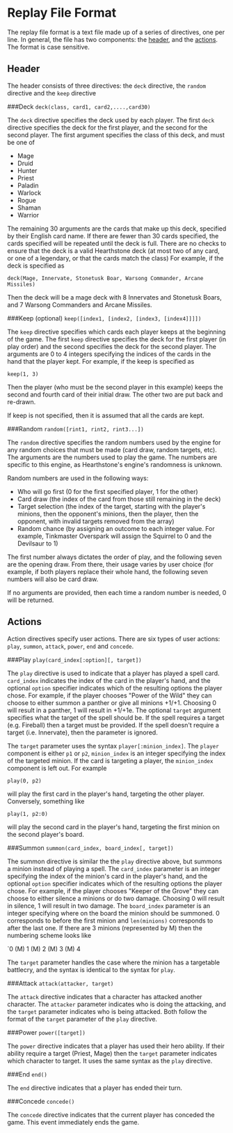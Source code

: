Replay File Format
==================

The replay file format is a text file made up of a series of directives,
one per line.  In general, the file has two components: the [header](#Header), and the [actions](#Actions).
The format is case sensitive.

Header
------
The header consists of three directives: the `deck` directive, the `random` directive and the `keep` directive

###Deck
`deck(class, card1, card2,....,card30)`

The `deck` directive specifies the deck used by each player.  The first `deck` directive specifies the deck for the first
player, and the second for the second player.  The first argument specifies the class of this deck, and must be one of

 * Mage
 * Druid
 * Hunter
 * Priest
 * Paladin
 * Warlock
 * Rogue
 * Shaman
 * Warrior

The remaining 30 arguments are the cards that make up this deck, specified by their English card name.
If there are fewer than 30 cards specified, the cards specified will be repeated until the deck is full.
There are no checks to ensure that the deck is a valid Hearthstone deck (at most two of any card, or one of a legendary,
or that the cards match the class)
For example, if the deck is specified as

`deck(Mage, Innervate, Stonetusk Boar, Warsong Commander, Arcane Missiles)`

Then the deck will be a mage deck with 8 Innervates and Stonetusk Boars, and 7 Warsong Commanders and Arcane Missiles.

###Keep (optional)
`keep([index1, [index2, [index3, [index4]]]])`

The  `keep` directive specifies which cards each player keeps at the beginning of the game.
The first `keep` directive specifies the deck for the first player (in play order) and the second specifies the deck for the
second player.  The arguments are 0 to 4 integers specifying the indices of the cards in the hand that the player kept.
For example, if the keep is specified as

`keep(1, 3)`

Then the player (who must be the second player in this example) keeps the second and fourth card of their initial draw.
The other two are put back and re-drawn.

If keep is not specified, then it is assumed that all the cards are kept.

###Random
`random([rint1, rint2, rint3...])`

The `random` directive specifies the random numbers used by the engine for any random choices that must be made
(card draw, random targets, etc).  The arguments are the numbers used to play the game.  The numbers are specific
to this engine, as Hearthstone's engine's randomness is unknown.

Random numbers are used in the following ways:

 * Who will go first (0 for the first specified player, 1 for the other)
 * Card draw (the index of the card from those still remaining in the deck)
 * Target selection (the index of the target, starting with the player's minions, then the opponent's minions, then the player, then the opponent, with invalid targets removed from the array)
 * Random chance (by assigning an outcome to each integer value.  For example, Tinkmaster Overspark will assign the Squirrel to 0 and the Devilsaur to 1)

The first number always dictates the order of play, and the following seven are the opening draw.
From there, their usage varies by user choice (for example, if both players replace their whole hand, the
following seven numbers will also be card draw.

If no arguments are provided, then each time a random number is needed, 0 will be returned.

Actions
-------

Action directives specify user actions.  There are six types of user actions: `play`, `summon`, `attack`, `power`, `end` and `concede`.

###Play
`play(card_index[:option][, target])`

The `play` directive is used to indicate that a player has played a spell card.  `card_index` indicates the
index of the card in the player's hand, and the optional `option` specifier indicates which of the resulting options the
player chose.  For example, if the player chooses "Power of the Wild" they can choose to either summon a panther or
give all minions +1/+1.  Choosing 0 will result in a panther, 1 will result in +1/+1e. The optional `target` argument
specifies what the target of the spell should be.  If the spell requires a target (e.g. Fireball) then a target must be
provided. If the spell doesn't require a target (i.e. Innervate), then the parameter is ignored.

The `target` parameter uses the syntax `player[:minion_index]`.  The `player` component is either `p1` or `p2`,
`minion_index` is an integer specifying the index of the targeted minion.  If the card is targeting a player, the
`minion_index` component is left out.  For example

`play(0, p2)`

will play the first card in the player's hand, targeting the other player.  Conversely, something like

`play(1, p2:0)`

will play the second card in the player's hand, targeting the first minion on the second player's board.

###Summon
`summon(card_index, board_index[, target])`

The summon directive is similar the the `play` directive above, but summons a minion instead of playing a spell.
The `card_index` parameter is an integer specifying the index of the minion's card in the player's hand, and the optional
`option` specifier indicates which of the resulting options the player chose.  For example, if the player chooses
"Keeper of the Grove" they can choose to either silence a minions or
do two damage.  Choosing 0 will result in silence, 1 will result in two damage.  The
`board_index` parameter is an integer specifying where on the board the minion should be summoned.  0 corresponds to
before the first minion and `len(minions)` corresponds to after the last one.  If there are 3 minions (represented by M)
then the numbering scheme looks like

`0 (M) 1 (M) 2 (M) 3 (M) 4

The `target` parameter handles the case where the minion has a targetable battlecry, and the syntax is identical to the
 syntax for `play`.

###Attack
`attack(attacker, target)`

The `attack` directive indicates that a character has attacked another character.  The `attacker` parameter indicates
who is doing the attacking, and the `target` parameter indicates who is being attacked.  Both follow the format of the
`target` parameter of the `play` directive.

###Power
`power([target])`

The `power` directive indicates that a player has used their hero ability.  If their ability require a target
(Priest, Mage) then the `target` parameter indicates which character to target.  It uses the same syntax as the `play`
directive.

###End
`end()`

The `end` directive indicates that a player has ended their turn.

###Concede
`concede()`

The `concede` directive indicates that the current player has conceded the game.  This event immediately ends the game.